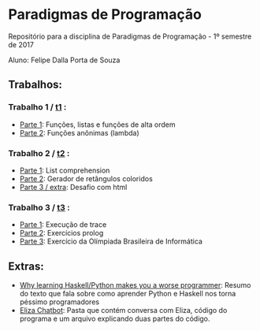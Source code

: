 # Paradigmas de Programação
Repositório para a disciplina de Paradigmas de Programação - 1º semestre de 2017

Aluno: Felipe Dalla Porta de Souza


## Trabalhos:
### Trabalho 1 / [t1](t1) :
 - [Parte 1](t1/t1parte1.py): Funções, listas e funções de alta ordem
 - [Parte 2](t1/t1parte2.py): Funções anônimas (lambda)
 
### Trabalho 2 / [t2](t2) :
 - [Parte 1](t2/t2parte1.py): List comprehension
 - [Parte 2](t2/t2parte2.py): Gerador de retângulos coloridos
 - [Parte 3 / extra](t2/t2parte3.py): Desafio com html
 
### Trabalho 3 / [t3](t3) :
 - [Parte 1](t3/t3parte1.md): Execução de trace
 - [Parte 2](t3/t3parte2.pl): Exercícios prolog
 - [Parte 3](t3/t3parte3.pl): Exercício da Olímpiada Brasileira de Informática
 
## Extras:
 - [Why learning Haskell/Python makes you a worse programmer](extras/Pessimo_Programador.md): Resumo do texto que fala sobre como aprender Python e Haskell nos torna péssimo programadores
 - [Eliza Chatbot](extras/eliza): Pasta que contém conversa com Eliza, código do programa e um arquivo explicando duas partes
 do código.

